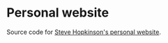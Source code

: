 # Personal website
Source code for [Steve Hopkinson's personal website](http://www.stevehopkinson.co.uk).
